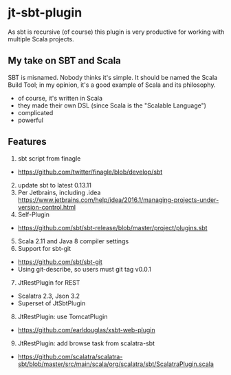 # jt-sbt-plugin

As sbt is recursive (of course) this plugin is very productive for working with multiple Scala projects.

## My take on SBT and Scala

SBT is misnamed.  Nobody thinks it's simple.  It should be named the Scala Build Tool; in my opinion, it's a good example of Scala and its philosophy.
* of course, it's written in Scala
* they made their own DSL (since Scala is the "Scalable Language")
* complicated
* powerful


## Features

1. sbt script from finagle
  * https://github.com/twitter/finagle/blob/develop/sbt
2. update sbt to latest 0.13.11
3. Per Jetbrains, including .idea
   https://www.jetbrains.com/help/idea/2016.1/managing-projects-under-version-control.html
4. Self-Plugin
  * https://github.com/sbt/sbt-release/blob/master/project/plugins.sbt
5. Scala 2.11 and Java 8 compiler settings
6. Support for sbt-git
  * https://github.com/sbt/sbt-git
  * Using git-describe, so users must git tag v0.0.1
7. JtRestPlugin for REST
  * Scalatra 2.3, Json 3.2
  * Superset of JtSbtPlugin
8. JtRestPlugin: use TomcatPlugin
  * https://github.com/earldouglas/xsbt-web-plugin
9. JtRestPlugin: add browse task from scalatra-sbt
  * https://github.com/scalatra/scalatra-sbt/blob/master/src/main/scala/org/scalatra/sbt/ScalatraPlugin.scala

